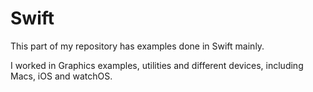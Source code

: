 # Swift

This part of my repository has examples done in Swift mainly.

I worked in Graphics examples, utilities and different devices, including Macs, iOS and watchOS.
